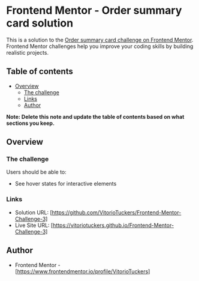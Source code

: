 # Frontend Mentor - Order summary card solution

This is a solution to the [Order summary card challenge on Frontend Mentor](https://www.frontendmentor.io/challenges/order-summary-component-QlPmajDUj). Frontend Mentor challenges help you improve your coding skills by building realistic projects. 

## Table of contents

- [Overview](#overview)
  - [The challenge](#the-challenge)
  - [Links](#links)
  - [Author](#author)

**Note: Delete this note and update the table of contents based on what sections you keep.**

## Overview

### The challenge

Users should be able to:

- See hover states for interactive elements


### Links

- Solution URL: [https://github.com/VitorioTuckers/Frontend-Mentor-Challenge-3]
- Live Site URL: [https://vitoriotuckers.github.io/Frontend-Mentor-Challenge-3]



## Author

- Frontend Mentor - [https://www.frontendmentor.io/profile/VitorioTuckers]

